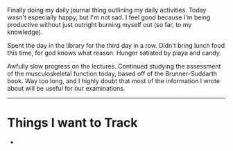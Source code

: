 Finally doing my daily journal thing outlining my daily activities. Today wasn't especially happy, but I'm not sad. I feel good because I'm being productive without just outright burning myself out (so far, to my knowledge).

Spent the day in the library for the third day in a row. Didn't bring lunch food this time, for god knows what reason. Hunger satiated by piaya and candy.

Awfully slow progress on the lectures. Continued studying the assessment of the musculoskeletal function today, based off of the Brunner-Suddarth book. Way too long, and I highly doubt that most of the information I wrote about will be useful for our examinations.
___
# Things I want to Track
- 